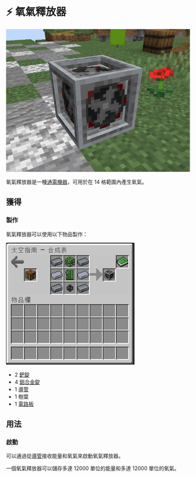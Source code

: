 # ⚡ 氧氣釋放器

![](<../.gitbook/assets/image (18).png>)

氧氣釋放器是一種[通電機器](../space/energy-systems.md)，可用於在 14 格範圍內產生氧氣。

## 獲得

### 製作

氧氣釋放器可以使用以下物品製作：

![](<../.gitbook/assets/image (222) (1) (1) (1).png>)

* 2 [鈀錠](palladium-ingot.md)
* 4 [鋁合金錠](aluminium-alloy-ingot.md)
* 1 [導管](Conduit.md)
* 1 樹葉
* 1 [電路板](circuit-board.md)

## 用法

### 啟動

可以通過從[導管](Conduit.md)接收能量和氧氣來啟動氧氣釋放器。

一個氧氣釋放器可以儲存多達 12000 單位的能量和多達 12000 單位的氧氣。
